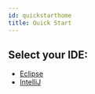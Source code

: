 ```yaml
---
id: quickstarthome
title: Quick Start
---
```


## Select your IDE:
- [Eclipse](/eclipsequickstart/quickstarteclipse.md)
- [IntelliJ](/intellijquickstart/quickstartintellij.md)

